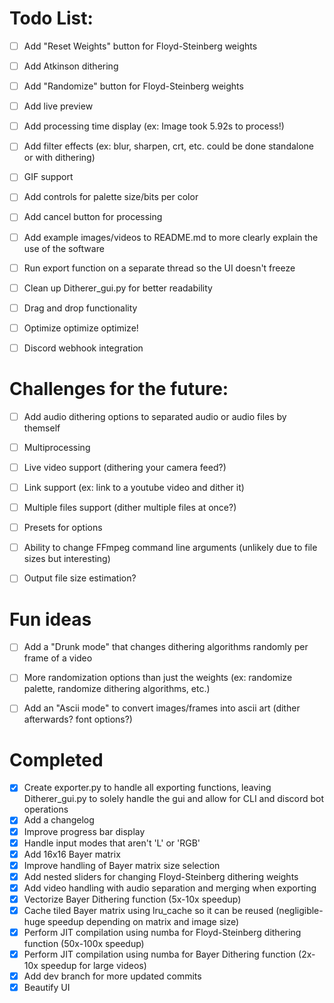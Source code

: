 # Todo List:
- [ ] Add "Reset Weights" button for Floyd-Steinberg weights
- [ ] Add Atkinson dithering
- [ ] Add "Randomize" button for Floyd-Steinberg weights
- [ ] Add live preview
- [ ] Add processing time display (ex: Image took 5.92s to process!)
- [ ] Add filter effects (ex: blur, sharpen, crt, etc. could be done standalone or with dithering)
- [ ] GIF support
- [ ] Add controls for palette size/bits per color
- [ ] Add cancel button for processing
- [ ] Add example images/videos to README.md to more clearly explain the use of the software
- [ ] Run export function on a separate thread so the UI doesn't freeze
- [ ] Clean up Ditherer_gui.py for better readability
- [ ] Drag and drop functionality
- [ ] Optimize optimize optimize!
- [ ] Discord webhook integration



# Challenges for the future:
- [ ] Add audio dithering options to separated audio or audio files by themself
- [ ] Multiprocessing
- [ ] Live video support (dithering your camera feed?)
- [ ] Link support (ex: link to a youtube video and dither it)
- [ ] Multiple files support (dither multiple files at once?)
- [ ] Presets for options
- [ ] Ability to change FFmpeg command line arguments (unlikely due to file sizes but interesting)
- [ ] Output file size estimation?



# Fun ideas
- [ ] Add a "Drunk mode" that changes dithering algorithms randomly per frame of a video
- [ ] More randomization options than just the weights (ex: randomize palette, randomize dithering algorithms, etc.)
- [ ] Add an "Ascii mode" to convert images/frames into ascii art (dither afterwards? font options?)



# Completed
- [x] Create exporter.py to handle all exporting functions, leaving Ditherer_gui.py to solely handle the gui and allow for CLI and discord bot operations
- [x] Add a changelog
- [x] Improve progress bar display
- [x] Handle input modes that aren't 'L' or 'RGB'
- [x] Add 16x16 Bayer matrix
- [x] Improve handling of Bayer matrix size selection
- [x] Add nested sliders for changing Floyd-Steinberg dithering weights
- [x] Add video handling with audio separation and merging when exporting
- [x] Vectorize Bayer Dithering function (5x-10x speedup)
- [x] Cache tiled Bayer matrix using lru_cache so it can be reused (negligible-huge speedup depending on matrix and image size)
- [x] Perform JIT compilation using numba for Floyd-Steinberg dithering function (50x-100x speedup)
- [x] Perform JIT compilation using numba for Bayer Dithering function (2x-10x speedup for large videos)
- [x] Add dev branch for more updated commits
- [x] Beautify UI
